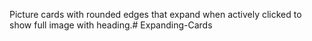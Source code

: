 Picture cards with rounded edges that expand when actively clicked to show full image with heading.# Expanding-Cards
